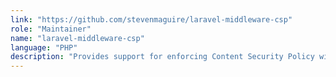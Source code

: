 ```yaml
---
link: "https://github.com/stevenmaguire/laravel-middleware-csp"
role: "Maintainer"
name: "laravel-middleware-csp"
language: "PHP"
description: "Provides support for enforcing Content Security Policy with headers in Laravel responses"
---
```


